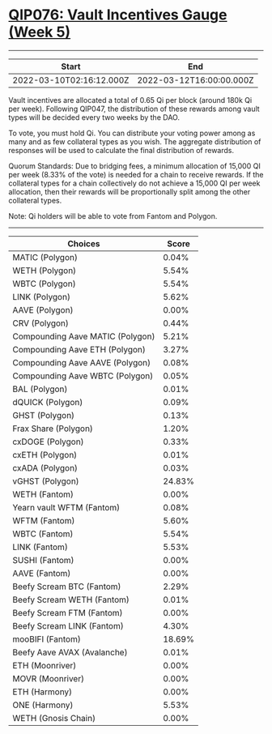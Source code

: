 
# [QIP076: Vault Incentives Gauge (Week 5)](https://snapshot.org/#/qidao.eth/proposal/0x8465d0e7f4095f1161bec04163a47f6a8949e4d84e3f5486548e92570b245c53)

---
| Start | End |
| --- | --- |
| 2022-03-10T02:16:12.000Z | 2022-03-12T16:00:00.000Z |


Vault incentives are allocated a total of 0.65 Qi per block (around 180k Qi per week). Following QIP047, the distribution of these rewards among vault types will be decided every two weeks by the DAO.

To vote, you must hold Qi. You can distribute your voting power among as many and as few collateral types as you wish. The aggregate distribution of responses will be used to calculate the final distribution of rewards.

Quorum Standards:
Due to bridging fees, a minimum allocation of 15,000 QI per week (8.33% of the vote) is needed for a chain to receive rewards. If the collateral types for a chain collectively do not achieve a 15,000 QI per week allocation, then their rewards will be proportionally split among the other collateral types.

Note: Qi holders will be able to vote from Fantom and Polygon.

---
| Choices | Score |
| --- | --- |
| MATIC (Polygon) | 0.04% |
| WETH (Polygon) | 5.54% |
| WBTC (Polygon) | 5.54% |
| LINK (Polygon) | 5.62% |
| AAVE (Polygon) | 0.00% |
| CRV (Polygon) | 0.44% |
| Compounding Aave MATIC (Polygon) | 5.21% |
| Compounding Aave ETH (Polygon) | 3.27% |
| Compounding Aave AAVE (Polygon) | 0.08% |
| Compounding Aave WBTC (Polygon) | 0.05% |
| BAL (Polygon) | 0.01% |
| dQUICK (Polygon) | 0.09% |
| GHST (Polygon) | 0.13% |
| Frax Share (Polygon) | 1.20% |
| cxDOGE (Polygon) | 0.33% |
| cxETH (Polygon) | 0.01% |
| cxADA (Polygon) | 0.03% |
| vGHST (Polygon) | 24.83% |
| WETH (Fantom) | 0.00% |
| Yearn vault WFTM (Fantom) | 0.08% |
| WFTM (Fantom) | 5.60% |
| WBTC (Fantom) | 5.54% |
| LINK (Fantom) | 5.53% |
| SUSHI (Fantom) | 0.00% |
| AAVE (Fantom) | 0.00% |
| Beefy Scream BTC (Fantom) | 2.29% |
| Beefy Scream WETH (Fantom) | 0.01% |
| Beefy Scream FTM (Fantom) | 0.00% |
| Beefy Scream LINK (Fantom) | 4.30% |
| mooBIFI (Fantom) | 18.69% |
| Beefy Aave AVAX (Avalanche) | 0.01% |
| ETH (Moonriver) | 0.00% |
| MOVR (Moonriver) | 0.00% |
| ETH (Harmony) | 0.00% |
| ONE (Harmony) | 5.53% |
| WETH (Gnosis Chain) | 0.00% |

